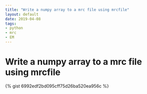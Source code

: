 ```yaml
---
title: "Write a numpy array to a mrc file using mrcfile"
layout: default
date: 2019-04-08
tags:
- python
- mrc
- EM
---
```


# Write a numpy array to a mrc file using mrcfile

{% gist 6992edf2bd095cff75d26ba520ea956c %}
